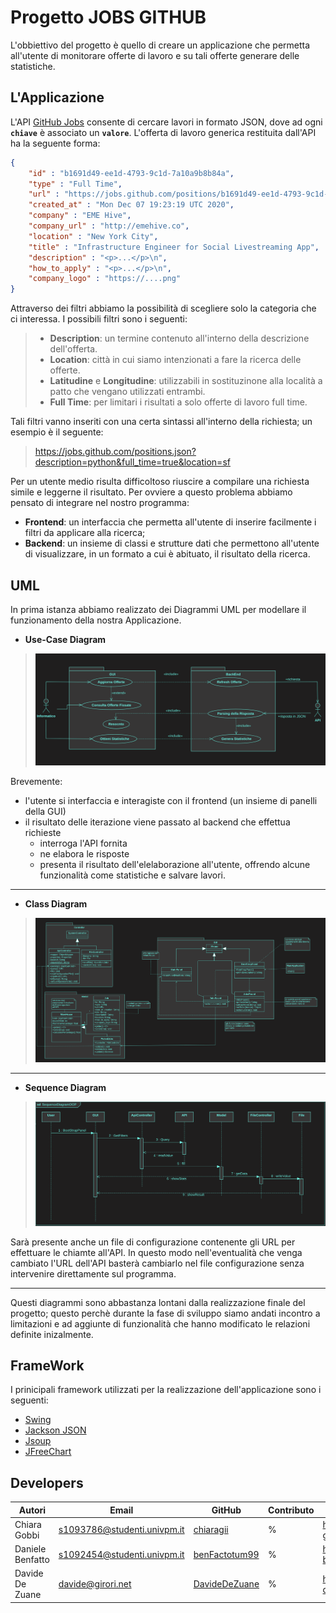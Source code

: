 # Progetto JOBS GITHUB

L'obbiettivo del progetto è quello di creare un applicazione che permetta all'utente di monitorare 
offerte di lavoro e su tali offerte generare delle statistiche.

## L'Applicazione
L'API [GitHub Jobs](https://jobs.github.com/api) consente di cercare lavori in formato JSON, dove ad ogni **`chiave`** è associato un **`valore`**.
L'offerta di lavoro generica restituita dall'API ha la seguente forma:
```json
{
    "id" : "b1691d49-ee1d-4793-9c1d-7a10a9b8b84a",
    "type" : "Full Time",
    "url" : "https://jobs.github.com/positions/b1691d49-ee1d-4793-9c1d-7a10a9b8b84a",
    "created_at" : "Mon Dec 07 19:23:19 UTC 2020",
    "company" : "EME Hive",
    "company_url" : "http://emehive.co",
    "location" : "New York City",
    "title" : "Infrastructure Engineer for Social Livestreaming App",
    "description" : "<p>...</p>\n",
    "how_to_apply" : "<p>...</p>\n",
    "company_logo" : "https://....png"
}
```
Attraverso dei filtri abbiamo la possibilità di scegliere solo la categoria che ci interessa. I possibili filtri sono i seguenti:
>+ **Description**: un termine contenuto all'interno della descrizione dell'offerta.
>+ **Location**: città in cui siamo intenzionati a fare la ricerca delle offerte.
>+ **Latitudine** e **Longitudine**: utilizzabili in sostituzinone alla località a patto che vengano utilizzati entrambi.
>+ **Full Time**: per limitari i risultati a solo offerte di lavoro full time.

Tali filtri vanno inseriti con una certa sintassi all'interno della richiesta; un esempio è il seguente:
> https://jobs.github.com/positions.json?description=python&full_time=true&location=sf

Per un utente medio risulta difficoltoso riuscire a compilare una richiesta simile e leggerne il risultato. 
Per ovviere a questo problema abbiamo pensato di integrare nel nostro programma:
+ **Frontend**: un interfaccia che permetta all'utente di inserire facilmente i filtri da applicare alla ricerca;
+ **Backend**: un insieme di classi e strutture dati che permettono all'utente di visualizzare, in un formato a cui è abituato, il risultato della ricerca.


## UML
In prima istanza abbiamo realizzato dei Diagrammi UML per modellare il funzionamento 
della nostra Applicazione.

 + **Use-Case Diagram**

> ![](Images/UseCase.png)

Brevemente:
+ l'utente si interfaccia e interagiste con il frontend (un insieme di panelli della GUI) 
+ il risultato delle iterazione viene passato al backend che effettua richieste
     + interroga l'API fornita
     + ne elabora le risposte 
     + presenta il risultato dell'elelaborazione all'utente, offrendo alcune funzionalità come statistiche e salvare lavori.

---

+ **Class Diagram**

> ![](Images/DiagrammaClassi.png)

---

+ **Sequence Diagram** 
> ![](Images/SequenceDiagramUpdate.png)

Sarà presente anche un file di configurazione contenente gli URL per effettuare le chiamte all'API.
In questo modo nell'eventualità che venga cambiato l'URL dell'API basterà cambiarlo nel file configurazione senza intervenire direttamente sul programma.

---

Questi diagrammi sono abbastanza lontani dalla realizzazione finale del progetto; questo perchè durante la fase di sviluppo siamo andati incontro
a limitazioni e ad aggiunte di funzionalità che hanno modificato le relazioni definite inizalmente.



## FrameWork
I prinicipali framework utilizzati per la realizzazione dell'applicazione sono i seguenti:
+ [Swing](https://docs.oracle.com/javase/7/docs/api/javax/swing/package-summary.html) 
+ [Jackson JSON](https://github.com/FasterXML/jackson/wiki/Jackson-Release-2.12)
+ [Jsoup](https://jsoup.org)
+ [JFreeChart](https://sourceforge.net/projects/jfreechart/files/1.%20JFreeChart/1.0.19/)




## Developers

| **Autori**  | **Email**| **GitHub**  | **Contributo**  | LinkedIn |
|---|---|---|---|---|
|  Chiara Gobbi | <s1093786@studenti.univpm.it> |  [chiaragii](https://github.com/chiaragii) | %   | https://www.linkedin.com/in/chiara-gobbi-1900931bb  |
|  Daniele Benfatto |<s1092454@studenti.univpm.it>   | [benFactotum99](https://github.com/benFactotum99)  |   % |  <https://www.linkedin.com/in/daniele-benfatto-247830201> |
|  Davide De Zuane | <davide@girori.net>  |  [DavideDeZuane](https://github.com/DavideDeZuane) | %  |  <https://www.linkedin.com/in/davide-de-zuane-021372201> |

